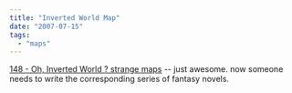 ```yaml
---
title: "Inverted World Map"
date: "2007-07-15"
tags: 
  - "maps"
---
```


[148 - Oh, Inverted World ? strange maps](http://strangemaps.wordpress.com/2007/07/15/148-oh-inverted-world/ "148 - Oh, Inverted World ? strange maps") -- just awesome. now someone needs to write the corresponding series of fantasy novels.
